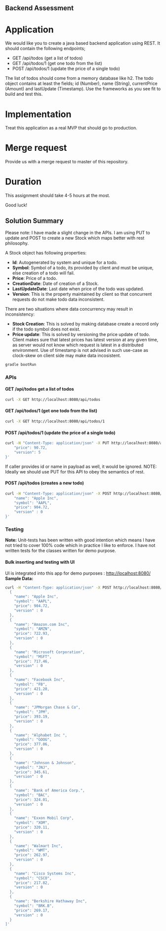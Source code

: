 ## Backend Assessment  

# Application

We would like you to create a java based backend application using REST.
It should contain the following endpoints;

  * GET /api/todos (get a list of todos)  
  * GET /api/todos/1 (get one todo from the list)  
  * POST /api/todos/1 (update the price of a single todo)  

The list of todos should come from a memory database like h2.
The todo object contains at least the fields; id (Number), name (String), currentPrice (Amount) and lastUpdate (Timestamp).
Use the frameworks as you see fit to build and test this.

# Implementation  
Treat this application as a real MVP that should go to production.

# Merge request  
Provide us with a merge request to master of this repository.

# Duration
This assignment should take 4-5 hours at the most.

Good luck!

## Solution Summary
Please note: I have made a slight change in the APIs. I am using PUT to update and POST to create a new Stock which maps better
with rest philosophy.

A Stock object has following properties:
* **Id**: Autogenerated by system and unique for a todo.
* **Symbol**: Symbol of a todo, its provided by client and must be unique, else creation of a todo will fail.
* **Price**: Price of a todo.
* **CreationDate**: Date of creation of a Stock.
* **LastUpdateDate**: Last date when price of the todo was updated.
* **Version**: This is the property maintained by client so that concurrent requests do not make todo data inconsistent.

There are two situations where data concurrency may result in inconsistency:
- **Stock Creation**: This is solved by making database create a record only if the todo symbol does not exist.
- **Price update**: This is solved by versioning the price update of todo. Client makes sure that latest prices has latest version at any given time, as server would not know which request is latest in a distributed environment. Use of timestamp is not advised in such use-case as clock-skew on client side may make data incosistent.
```bash
gradle bootRun
```

### APIs
#### GET /api/todos  get a list of todos
```bash
curl -X GET http://localhost:8080/api/todos
```
  
#### GET /api/todos/1 (get one todo from the list)
```bash
curl -X GET http://localhost:8080/api/todos/1
```

#### POST /api/todos/1 (update the price of a single todo)
```bash
curl -H "Content-Type: application/json" -X PUT http://localhost:8080/api/todos/1 -d '{
    "price": 90.72,
    "version": 5
}'
```
If caller provides id or name in payload as well, it would be ignored.
NOTE: Ideally we should use PUT for this API to obey the semantics of rest.
#### POST /api/todos (creates a new todo)
```bash
curl -H "Content-Type: application/json" -X POST http://localhost:8080/api/todos -d '{
    "name": "Apple Inc",
    "symbol": "AAPL",
    "price": 904.72,
    "version" : 0
}'
``` 
### Testing
**Note:** Unit-tests has been written with good intention which means I have not tried to cover 100% code
which in practice I like to enforce.
I have not written tests for the classes written for demo purpose.

#### Bulk inserting and testing with UI
UI is integrated into this app for demo purposes : [http://localhost:8080/](http://localhost:8080/)
**Sample Data:** 
```bash
curl -H "Content-Type: application/json" -X POST http://localhost:8080/api/todos/bulk -d '[
  {
    "name": "Apple Inc",
    "symbol": "AAPL",
    "price": 904.72,
    "version" : 0
  },
  {
    "name": "Amazon.com Inc",
    "symbol": "AMZN",
    "price": 722.93,
    "version" : 0
  },
  {
    "name": "Microsoft Corporation",
    "symbol": "MSFT",
    "price": 717.46,
    "version" : 0
  },
  {
    "name": "Facebook Inc",
    "symbol": "FB",
    "price": 421.20,
    "version" : 0
  },
  {
    "name": "JPMorgan Chase & Co",
    "symbol": "JPM",
    "price": 393.19,
    "version" : 0
  },
  {
    "name": "Alphabet Inc ",
    "symbol": "GOOG",
    "price": 377.06,
    "version" : 0
  },
  {
    "name": "Johnson & Johnson",
    "symbol": "JNJ",
    "price": 345.61,
    "version" : 0
  },
  {
    "name": "Bank of America Corp.",
    "symbol": "BAC",
    "price": 324.01,
    "version" : 0
  },
  {
    "name": "Exxon Mobil Corp",
    "symbol": "XOM",
    "price": 320.11,
    "version" : 0
  },
  {
    "name": "Walmart Inc",
    "symbol": "WMT",
    "price": 262.97,
    "version" : 0
  },
  {
    "name": "Cisco Systems Inc",
    "symbol": "CSCO",
    "price": 217.82,
    "version" : 0
  },
  {
    "name": "Berkshire Hathaway Inc",
    "symbol": "BRK.B",
    "price": 269.17,
    "version" : 0
  }
]'
```
